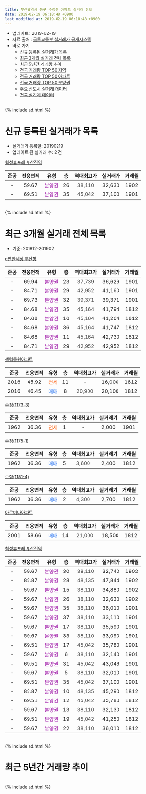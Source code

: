```yaml
---
title: 부산광역시 동구 수정동 아파트 실거래 정보
date: 2019-02-19 06:18:48 +0900
last_modified_at: 2019-02-19 06:18:48 +0900
---
```


* 업데이트 : 2019-02-19
* 자료 출처 : [국토교통부 실거래가 공개시스템](http://rt.molit.go.kr)
* 바로 가기
    * [신규 등록된 실거래가 목록](#신규-등록된-실거래가-목록)
    * [최근 3개월 실거래 전체 목록](#최근-3개월-실거래-전체-목록)
    * [최근 5년간 거래량 추이](#최근-5년간-거래량-추이)
    * [전국 거래량 TOP 50 지역](https://ayogom.github.io/apt-trade-info/최근-3개월-전국에서-가장-거래가-많이-발생한-지역)
    * [전국 거래량 TOP 50 아파트](https://ayogom.github.io/apt-trade-info/최근-3개월-전국에서-가장-거래가-많이-발생한-아파트)
    * [전국 거래량 TOP 50 분양권](https://ayogom.github.io/apt-trade-info/최근-3개월-전국에서-가장-거래가-많이-발생한-분양권)
    * [주요 신도시 실거래 데이터](https://ayogom.github.io/apt-trade-info/주요-신도시)
    * [전국 실거래 데이터](https://ayogom.github.io/apt-trade-info/전국)
<br>
{% include ad.html %}
<br>

# 신규 등록된 실거래가 목록
* 실거래가 등록일: 20190219
* 업데이트 된 실거래 수: 2 건


[협성휴포레 부산진역](https://search.naver.com/search.naver?query=%EB%B6%80%EC%82%B0%EA%B4%91%EC%97%AD%EC%8B%9C+%EB%8F%99%EA%B5%AC+%EC%88%98%EC%A0%95%EB%8F%99+%ED%98%91%EC%84%B1%ED%9C%B4%ED%8F%AC%EB%A0%88+%EB%B6%80%EC%82%B0%EC%A7%84%EC%97%AD)

|준공|전용면적|유형|층|역대최고가|실거래가|거래월|
|:---:|:---:|:---:|:---:|:---:|:---:|:---:|
|-|59.67|<span style="color:#9C11A5">분양권</span>|26|<span style="color:#444444">38,110</span>|32,630|1902|
|-|69.51|<span style="color:#9C11A5">분양권</span>|35|<span style="color:#444444">45,042</span>|37,100|1901|


<br>
{% include ad.html %}
<br>

# 최근 3개월 실거래 전체 목록
* 기준: 201812-201902


[e편한세상 부산항](https://search.naver.com/search.naver?query=%EB%B6%80%EC%82%B0%EA%B4%91%EC%97%AD%EC%8B%9C+%EB%8F%99%EA%B5%AC+%EC%88%98%EC%A0%95%EB%8F%99+e%ED%8E%B8%ED%95%9C%EC%84%B8%EC%83%81+%EB%B6%80%EC%82%B0%ED%95%AD)

|준공|전용면적|유형|층|역대최고가|실거래가|거래월|
|:---:|:---:|:---:|:---:|:---:|:---:|:---:|
|-|69.94|<span style="color:#9C11A5">분양권</span>|23|<span style="color:#444444">37,739</span>|36,626|1901|
|-|84.71|<span style="color:#9C11A5">분양권</span>|29|<span style="color:#444444">42,952</span>|41,160|1901|
|-|69.73|<span style="color:#9C11A5">분양권</span>|32|<span style="color:#444444">39,371</span>|39,371|1901|
|-|84.68|<span style="color:#9C11A5">분양권</span>|35|<span style="color:#444444">45,164</span>|41,794|1812|
|-|84.68|<span style="color:#9C11A5">분양권</span>|16|<span style="color:#444444">45,164</span>|41,264|1812|
|-|84.68|<span style="color:#9C11A5">분양권</span>|36|<span style="color:#444444">45,164</span>|41,747|1812|
|-|84.68|<span style="color:#9C11A5">분양권</span>|11|<span style="color:#444444">45,164</span>|42,730|1812|
|-|84.71|<span style="color:#9C11A5">분양권</span>|29|<span style="color:#444444">42,952</span>|42,952|1812|

[센텀동원아파트](https://search.naver.com/search.naver?query=%EB%B6%80%EC%82%B0%EA%B4%91%EC%97%AD%EC%8B%9C+%EB%8F%99%EA%B5%AC+%EC%88%98%EC%A0%95%EB%8F%99+%EC%84%BC%ED%85%80%EB%8F%99%EC%9B%90%EC%95%84%ED%8C%8C%ED%8A%B8)

|준공|전용면적|유형|층|역대최고가|실거래가|거래월|
|:---:|:---:|:---:|:---:|:---:|:---:|:---:|
|2016|45.92|<span style="color:#ff5a00">전세</span>|11|<span style="color:#444444">-</span>|16,000|1812|
|2016|46.45|<span style="color:#4285f3">매매</span>|8|<span style="color:#444444">20,900</span>|20,100|1812|

[수정(1173-3)](https://search.naver.com/search.naver?query=%EB%B6%80%EC%82%B0%EA%B4%91%EC%97%AD%EC%8B%9C+%EB%8F%99%EA%B5%AC+%EC%88%98%EC%A0%95%EB%8F%99+%EC%88%98%EC%A0%95%281173-3%29)

|준공|전용면적|유형|층|역대최고가|실거래가|거래월|
|:---:|:---:|:---:|:---:|:---:|:---:|:---:|
|1962|36.36|<span style="color:#ff5a00">전세</span>|1|<span style="color:#444444">-</span>|2,000|1901|

[수정(1175-1)](https://search.naver.com/search.naver?query=%EB%B6%80%EC%82%B0%EA%B4%91%EC%97%AD%EC%8B%9C+%EB%8F%99%EA%B5%AC+%EC%88%98%EC%A0%95%EB%8F%99+%EC%88%98%EC%A0%95%281175-1%29)

|준공|전용면적|유형|층|역대최고가|실거래가|거래월|
|:---:|:---:|:---:|:---:|:---:|:---:|:---:|
|1962|36.36|<span style="color:#4285f3">매매</span>|5|<span style="color:#444444">3,600</span>|2,400|1812|

[수정(1181-4)](https://search.naver.com/search.naver?query=%EB%B6%80%EC%82%B0%EA%B4%91%EC%97%AD%EC%8B%9C+%EB%8F%99%EA%B5%AC+%EC%88%98%EC%A0%95%EB%8F%99+%EC%88%98%EC%A0%95%281181-4%29)

|준공|전용면적|유형|층|역대최고가|실거래가|거래월|
|:---:|:---:|:---:|:---:|:---:|:---:|:---:|
|1962|36.36|<span style="color:#4285f3">매매</span>|2|<span style="color:#444444">4,300</span>|2,700|1812|

[아르미나아파트](https://search.naver.com/search.naver?query=%EB%B6%80%EC%82%B0%EA%B4%91%EC%97%AD%EC%8B%9C+%EB%8F%99%EA%B5%AC+%EC%88%98%EC%A0%95%EB%8F%99+%EC%95%84%EB%A5%B4%EB%AF%B8%EB%82%98%EC%95%84%ED%8C%8C%ED%8A%B8)

|준공|전용면적|유형|층|역대최고가|실거래가|거래월|
|:---:|:---:|:---:|:---:|:---:|:---:|:---:|
|2001|58.66|<span style="color:#4285f3">매매</span>|14|<span style="color:#444444">21,000</span>|18,500|1812|

[협성휴포레 부산진역](https://search.naver.com/search.naver?query=%EB%B6%80%EC%82%B0%EA%B4%91%EC%97%AD%EC%8B%9C+%EB%8F%99%EA%B5%AC+%EC%88%98%EC%A0%95%EB%8F%99+%ED%98%91%EC%84%B1%ED%9C%B4%ED%8F%AC%EB%A0%88+%EB%B6%80%EC%82%B0%EC%A7%84%EC%97%AD)

|준공|전용면적|유형|층|역대최고가|실거래가|거래월|
|:---:|:---:|:---:|:---:|:---:|:---:|:---:|
|-|59.67|<span style="color:#9C11A5">분양권</span>|30|<span style="color:#444444">38,110</span>|32,740|1902|
|-|82.87|<span style="color:#9C11A5">분양권</span>|28|<span style="color:#444444">48,135</span>|47,844|1902|
|-|59.67|<span style="color:#9C11A5">분양권</span>|15|<span style="color:#444444">38,110</span>|34,880|1902|
|-|59.67|<span style="color:#9C11A5">분양권</span>|26|<span style="color:#444444">38,110</span>|32,630|1902|
|-|59.67|<span style="color:#9C11A5">분양권</span>|35|<span style="color:#444444">38,110</span>|36,010|1901|
|-|59.67|<span style="color:#9C11A5">분양권</span>|37|<span style="color:#444444">38,110</span>|33,110|1901|
|-|59.67|<span style="color:#9C11A5">분양권</span>|17|<span style="color:#444444">38,110</span>|35,590|1901|
|-|59.67|<span style="color:#9C11A5">분양권</span>|33|<span style="color:#444444">38,110</span>|33,090|1901|
|-|69.51|<span style="color:#9C11A5">분양권</span>|17|<span style="color:#444444">45,042</span>|35,780|1901|
|-|59.67|<span style="color:#9C11A5">분양권</span>|6|<span style="color:#444444">38,110</span>|32,140|1901|
|-|69.51|<span style="color:#9C11A5">분양권</span>|31|<span style="color:#444444">45,042</span>|43,046|1901|
|-|59.67|<span style="color:#9C11A5">분양권</span>|5|<span style="color:#444444">38,110</span>|32,010|1901|
|-|69.51|<span style="color:#9C11A5">분양권</span>|35|<span style="color:#444444">45,042</span>|37,100|1901|
|-|82.87|<span style="color:#9C11A5">분양권</span>|10|<span style="color:#444444">48,135</span>|45,290|1812|
|-|69.51|<span style="color:#9C11A5">분양권</span>|12|<span style="color:#444444">45,042</span>|35,780|1812|
|-|59.67|<span style="color:#9C11A5">분양권</span>|13|<span style="color:#444444">38,110</span>|32,130|1812|
|-|69.51|<span style="color:#9C11A5">분양권</span>|19|<span style="color:#444444">45,042</span>|41,250|1812|
|-|59.67|<span style="color:#9C11A5">분양권</span>|22|<span style="color:#444444">38,110</span>|36,010|1812|


<br>
{% include ad.html %}
<br>

# 최근 5년간 거래량 추이


<div style="width:100%;">
    <canvas id="deal_progress" height="200"></canvas>
</div>

<script>
new Chart(document.getElementById("deal_progress"), {
    type: 'line',
    data: {
        labels: ['201402','201403','201404','201405','201406','201407','201408','201409','201410','201411','201412','201501','201502','201503','201504','201505','201506','201507','201508','201509','201510','201511','201512','201601','201602','201603','201604','201605','201606','201607','201608','201609','201610','201611','201612','201701','201702','201703','201704','201705','201706','201707','201708','201709','201710','201711','201712','201801','201802','201803','201804','201805','201806','201807','201808','201809','201810','201811','201812','201901','201902'],
        datasets: [{
            label: '매매',
            pointRadius: 1,
            data: [4, 4, 10, 3, 4, 8, 1, 4, 7, 6, 3, 2, 6, 10, 9, 3, 6, 7, 2, 4, 9, 7, 3, 4, 2, 10, 9, 7, 5, 5, 27, 18, 9, 13, 4, 5, 5, 11, 6, 9, 10, 17, 8, 9, 9, 14, 8, 11, 14, 18, 19, 15, 17, 13, 22, 14, 18, 24, 14, 12, 4],
            borderColor: "rgba(255, 201, 14, 1)",
            backgroundColor: "rgba(255, 201, 14, 0.5)",
            fill: false,
            lineTension: 0
        },{
            label: '전월세',
            pointRadius: 1,
            data: [1, 2, 0, 1, 0, 0, 0, 1, 1, 1, 1, 0, 1, 2, 0, 0, 4, 3, 1, 1, 1, 2, 0, 1, 0, 0, 2, 0, 4, 2, 1, 1, 7, 3, 1, 1, 3, 3, 1, 1, 3, 2, 4, 1, 1, 3, 1, 1, 1, 3, 3, 3, 2, 1, 0, 0, 3, 1, 1, 1, 0],
            borderColor: "rgba(0, 141, 185, 1)",
            backgroundColor: "rgba(0, 141, 185, 0.5)",
            fill: false,
            lineTension: 0
        }
        ]
    },
    options: {
        responsive: true,
        title: {
            display: false
        },
        tooltips: {
            mode: 'index',
            intersect: false
        },
        hover: {
            mode: 'nearest',
            intersect: true
        },
        scales: {
            xAxes: [{
                display: true,
                scaleLabel: {
                    display: true,
                    labelString: '년/월'
                }
            }],
            yAxes: [{
                display: true,
                ticks: {
                    suggestedMin: 0,
                },
                scaleLabel: {
                    display: true,
                    labelString: '실거래 수'
                }
            }]
        }
    }
});

</script>


<br>
{% include ad.html %}
<br>

